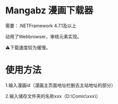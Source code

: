 # Mangabz 漫画下载器  

需要：.NETFramework 4.7.1及以上

动用了Webbrowser，审核元素实现。

⚠下载速度较为缓慢。

# 使用方法

1.输入漫画id（漫画主页面地址栏删去主站地址的部分）

2.输入储存文件夹的名称xxx（D:\Comic\xxx\）